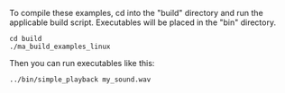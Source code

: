 To compile these examples, cd into the "build" directory and run the applicable build script. Executables
will be placed in the "bin" directory.

    cd build
    ./ma_build_examples_linux
    
Then you can run executables like this:

    ../bin/simple_playback my_sound.wav